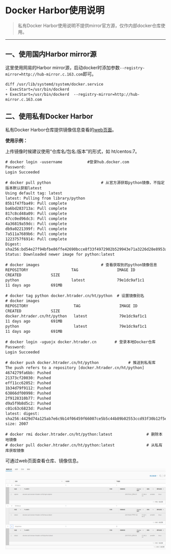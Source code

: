 # Docker Harbor使用说明

> 私有Docker Harbor使用说明不提供mirror官方源，仅作内部docker仓库使用。

------

## 一、使用国内Harbor mirror源

这里使用网易的Harbor mirror源，启动docker时添加参数`--registry-mirror=http://hub-mirror.c.163.com`即可。

    diff /usr/lib/systemd/system/docker.service
    - ExecStart=/usr/bin/dockerd
    + ExecStart=/usr/bin/dockerd  --registry-mirror=http://hub-mirror.c.163.com


## 二、使用私有Docker Harbor

私有Docker Harbor仓库提供镜像信息查看的[web页面](https://docker.htrader.cn)。

**使用示例：**

上传镜像时候建议使用“仓库名/包名:版本”的形式，如 ht/centos:7。
	
	# docker login -uusername			#登录hub.docker.com
	Password: 
	Login Succeeded
	
    # docker pull python                      # 从官方源获取python镜像，不指定版本默认获取latest
    Using default tag: latest
	latest: Pulling from library/python
	85b1f47fba49: Pull complete 
	ba6bd283713a: Pull complete 
	817c8cd48a09: Pull complete 
	47cc0ed96dc3: Pull complete 
	4a36819a59dc: Pull complete 
	db9a0221399f: Pull complete 
	7a511a7689b6: Pull complete 
	1223757f6914: Pull complete 
	Digest: sha256:bd54e27f94bfbe86ffe42690bcce8f33f4972902b529943e71a3226d28e8953a
	Status: Downloaded newer image for python:latest

    # docker images                           # 查看获取到的python镜像信息
    REPOSITORY                   TAG                 IMAGE ID            CREATED             SIZE
	python                       latest              79e1dc9af1c1        11 days ago         691MB

    # docker tag python docker.htrader.cn/ht/python  # 设置镜像别名
	# docker images
    REPOSITORY                    TAG                 IMAGE ID            CREATED             SIZE
	docker.htrader.cn/ht/python   latest              79e1dc9af1c1        11 days ago         691MB
	python                        latest              79e1dc9af1c1        11 days ago         691MB
	
	# docker login -uguojx docker.htrader.cn		# 登录本地Docker仓库
	Password: 
	Login Succeeded

    # docker push docker.htrader.cn/ht/python             # 推送到私有库
	The push refers to a repository [docker.htrader.cn/ht/python]
	4674279fa6bb: Pushed 
	21373cf20030: Pushed 
	eff11cc62052: Pushed 
	1b34d79f9112: Pushed 
	63866df00998: Pushed 
	2f9128310b77: Pushed 
	d9a5f9b8d5c2: Pushed 
	c01c63c6823d: Pushed 
	latest: digest: sha256:4429d74a125ab7e6c9b14f06459f66007ce5b5c44b89b02553ccd93f30b12f5e size: 2007

    # docker rmi docker.htrader.cn/ht/python:latest               # 删除本地镜像
    # docker pull docker.htrader.cn/ht/python:latest              # 从私有库获取镜像

可通过web页面查看仓库、镜像信息。

  ![1](harbor/1.png)
